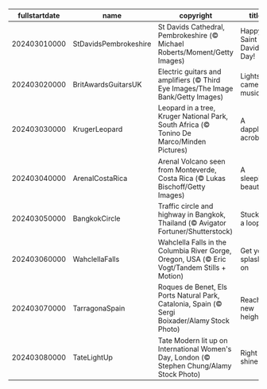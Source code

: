 |fullstartdate|name|copyright|title|image|
|--|--|--|--|--|
202403010000|StDavidsPembrokeshire|St Davids Cathedral, Pembrokeshire (© Michael Roberts/Moment/Getty Images)|Happy Saint David's Day!|![](/en-GB/2024/03/202403010000StDavidsPembrokeshire.jpg)|
202403020000|BritAwardsGuitarsUK|Electric guitars and amplifiers (© Third Eye Images/The Image Bank/Getty Images)|Lights, camera, music!|![](/en-GB/2024/03/202403020000BritAwardsGuitarsUK.jpg)|
202403030000|KrugerLeopard|Leopard in a tree, Kruger National Park, South Africa (© Tonino De Marco/Minden Pictures)|A dappled acrobat|![](/en-GB/2024/03/202403030000KrugerLeopard.jpg)|
202403040000|ArenalCostaRica|Arenal Volcano seen from Monteverde, Costa Rica (© Lukas Bischoff/Getty Images)|A sleeping beauty|![](/en-GB/2024/03/202403040000ArenalCostaRica.jpg)|
202403050000|BangkokCircle|Traffic circle and highway in Bangkok, Thailand (© Avigator Fortuner/Shutterstock)|Stuck in a loop?|![](/en-GB/2024/03/202403050000BangkokCircle.jpg)|
202403060000|WahclellaFalls|Wahclella Falls in the Columbia River Gorge, Oregon, USA (© Eric Vogt/Tandem Stills + Motion)|Get your splash on|![](/en-GB/2024/03/202403060000WahclellaFalls.jpg)|
202403070000|TarragonaSpain|Roques de Benet, Els Ports Natural Park, Catalonia, Spain (© Sergi Boixader/Alamy Stock Photo)|Reaching new heights|![](/en-GB/2024/03/202403070000TarragonaSpain.jpg)|
202403080000|TateLightUp|Tate Modern lit up on International Women's Day, London (© Stephen Chung/Alamy Stock Photo)|Right to shine|![](/en-GB/2024/03/202403080000TateLightUp.jpg)|
